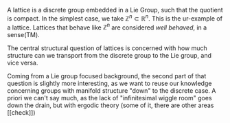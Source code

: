 A lattice is a discrete group embedded in a Lie Group, such that the quotient is compact.
In the simplest case, we take $\mathbb{Z}^n \subset \mathbb{R}^n$. This is the ur-example of a lattice.
Lattices that behave like $\mathbb{Z}^n$ are considered _well behaved_, in a sense(TM).

The central structural question of lattices is concerned with how much structure can we transport from the discrete group to the Lie group, and vice versa.

Coming from a Lie group focused background, the second part of that question is slightly more interesting, as we want to reuse our knowledge concerning groups with manifold structure "down" to the discrete case. A priori we can't say much, as the lack of "infinitesimal wiggle room" goes down the drain, but with ergodic theory (some of it, there are other areas [[check]])